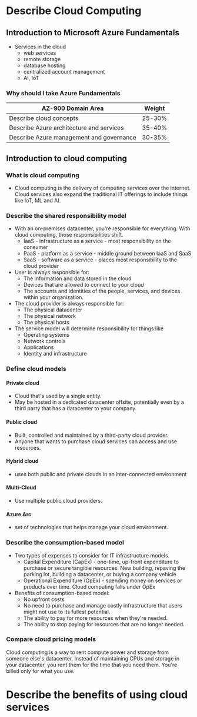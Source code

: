 # Describe Cloud Computing
## Introduction to Microsoft Azure Fundamentals
* Services in the cloud
	* web services
	* remote storage
	* database hosting
	* centralized account management
	* AI, IoT
###  Why should I take Azure Fundamentals
| AZ-900 Domain Area | Weight |
| ---- | ---- |
| Describe cloud concepts | 25-30% |
| Describe Azure architecture and services | 35-40% |
| Describe Azure management and governance | 30-35% |
## Introduction to cloud computing
### What is cloud computing
* Cloud computing is the delivery of computing services over the internet. Cloud services also expand the traditional IT offerings to include things like IoT, ML and AI.
### Describe the shared responsibility model
* With an on-premises datacenter, you're responsible for everything. With cloud computing, those responsibilities shift.
	* IaaS - infrastructure as a service - most responsibility on the consumer
	* PaaS - platform as a service - middle ground between IaaS and SaaS
	* SaaS - software as a service - places most responsibility to the cloud provider
* User is always responsible for:
	* The information and data stored in the cloud
	* Devices that are allowed to connect to your cloud
	* The accounts and identities of the people, services, and devices within your organization.
* The cloud provider is always responsible for:
	* The physical datacenter
	* The physical network
	* The physical hosts
* The service model will determine responsibility for things like
	* Operating systems
	* Network controls
	* Applications
	* Identity and infrastructure
### Define cloud models
#### Private cloud
* Cloud that's used by a single entity.
* May be hosted in a dedicated datacenter offsite, potentially even by a third party that has a datacenter to your company.
#### Public cloud
* Built, controlled and maintained by a third-party cloud provider.
* Anyone that wants to purchase cloud services can access and use resources.
#### Hybrid cloud
* uses both public and private clouds in an inter-connected environment
#### Multi-Cloud
* Use multiple public cloud providers.
#### Azure Arc
* set of technologies that helps manage your cloud environment.
### Describe the consumption-based model
* Two types of expenses to consider for IT infrastructure models.
	* Capital Expenditure (CapEx) - one-time, up-front expenditure to purchase or secure tangible resources. New building, repaving the parking lot, building a datacenter, or buying a company vehicle
	* Operational Expenditure (OpEx) - spending money on services or products over time. Cloud computing falls under OpEx
* Benefits of consumption-based model:
	* No upfront costs
	* No need to purchase and manage costly infrastructure that users might not use to its fullest potential.
	* The ability to pay for more resources when they're needed.
	* The ability to stop paying for resources that are no longer needed.
### Compare cloud pricing models
Cloud computing is a way to rent compute power and storage from someone else's datacenter. Instead of maintaining CPUs and storage in your datacenter, you rent them for the time that you need them. You're billed only for what you use.

# Describe the benefits of using cloud services

